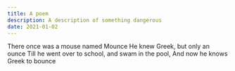 ```yaml
---
title: A poem
description: A description of something dangerous
date: 2021-01-02
---
```

There once was a mouse named Mounce
He knew Greek, but only an ounce
Till he went over to school,
and swam in the pool,
And now he knows Greek to bounce